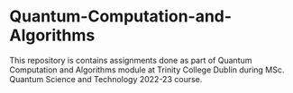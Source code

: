 # Quantum-Computation-and-Algorithms

This repository is contains assignments done as part of Quantum Computation and Algorithms module at Trinity College Dublin during MSc. Quantum Science and Technology 2022-23 course.
